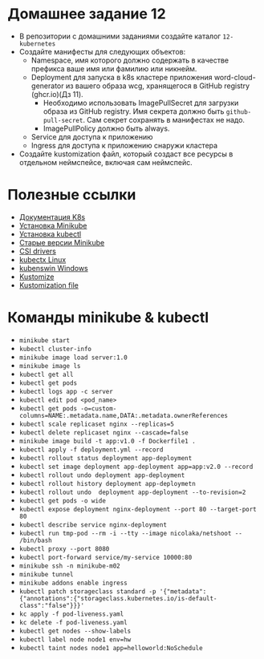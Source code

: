 # Домашнее задание 12

- В репозитории с домашними заданиями создайте каталог `12-kubernetes`
- Создайте манифесты для следующих объектов:
  - Namespace, имя которого должно содержать в качестве префикса ваше имя или фамилию или никнейм.
  - Deployment для запуска в k8s кластере приложения word-cloud-generator из вашего образа wcg, хранящегося в GitHub registry (ghcr.io)(Дз 11). 
    - Необходимо использовать ImagePullSecret для загрузки образа из GitHub registry. Имя секрета должно быть `github-pull-secret`. Сам секрет сохранять в манифестах не надо.
    - ImagePullPolicy должно быть always.
  - Service для доступа к приложению
  - Ingress для доступа к приложению снаружи кластера
- Создайте kustomization файл, который создаст все ресурсы в отдельном неймспейсе, включая сам неймспейс.

# Полезные ссылки

- [Документация K8s](https://kubernetes.io/docs/tutorials/)
- [Установка Minikube](https://kubernetes.io/docs/tasks/tools/install-minikube/)
- [Установка kubectl](https://kubernetes.io/docs/tasks/tools/install-kubectl/)
- [Старые версии Minikube](https://github.com/kubernetes/minikube/tags)
- [CSI drivers](https://kubernetes-csi.github.io/docs/drivers.html)
- [kubectx Linux](https://github.com/ahmetb/kubectx)
- [kubenswin Windows](https://github.com/thomasliddledba/kubenswin)
- [Kustomize](https://kubernetes.io/docs/tasks/manage-kubernetes-objects/kustomization/)
- [Kustomization file](https://kubectl.docs.kubernetes.io/references/kustomize/kustomization/)

# Команды minikube & kubectl
- `minikube start`
- `kubectl cluster-info`
- `minikube image load server:1.0`
- `minikube image ls`
- `kubectl get all`
- `kubectl get pods`
- `kubectl logs app -c server`
- `kubectl edit pod <pod_name>`
- `kubectl get pods -o=custom-columns=NAME:.metadata.name,DATA:.metadata.ownerReferences`
- `kubectl scale replicaset nginx --replicas=5`
- `kubectl delete replicaset nginx --cascade=false`
- `minikube image build -t app:v1.0 -f Dockerfile1 .`
- `kubectl apply -f deployment.yml --record`
- `kubectl rollout status deployment app-deployment`
- `kubectl set image deployment app-deployment app=app:v2.0 --record`
- `kubectl rollout undo deployment app-deployment`
- `kubectl rollout history deployment app-deploymetn`
- `kubectl rollout undo  deployment app-deployment --to-revision=2`
- `kubectl get pods -o wide`
- `kubectl expose deployment nginx-deployment --port 80 --target-port 80`
- `kubectl describe service nginx-deployment`
- `kubectl run tmp-pod --rm -i --tty --image nicolaka/netshoot -- /bin/bash`
- `kubectl proxy --port 8080`
- `kubectl port-forward service/my-service 10000:80`
- `minikube ssh -n minikube-m02`
- `minikube tunnel`
- `minikube addons enable ingress`
- `kubectl patch storageclass standard -p '{"metadata": {"annotations":{"storageclass.kubernetes.io/is-default-class":"false"}}}'`
- `kc apply -f pod-liveness.yaml`
- `kc delete -f pod-liveness.yaml `
- `kubectl get nodes --show-labels`
- `kubectl label node node1 env=hw`
- `kubectl taint nodes node1 app=helloworld:NoSchedule`
